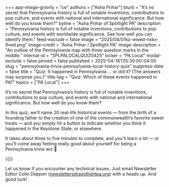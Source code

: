 +++
app-image-gravity = "ce"
authors = ["Asha Prihar"]
blurb = "It’s no secret that Pennsylvania history is full of notable inventions, contributions to pop culture, and events with national and international significance. But how well do you know them?"
byline = "Asha Prihar of Spotlight PA"
description = "Pennsylvania history is full of notable inventions, contributions to pop culture, and events with worldwide significance. See how well you can identify them."
feed-exclude = false
image = "2025/04/01kz-wwed-nxkx-6ved.png"
image-credit = "Asha Prihar / Spotlight PA"
image-description = "An outline of the Pennsylvania map with three question marks in the middle."
internal-id = "SPLPALOCALQUIZ0425"
kicker = "PA Local"
modal-exclude = false
pinned = false
published = 2025-04-18T05:30:00-04:00
slug = "pennsylvania-trivia-pennsylvania-local-history-quiz"
suppress-date = false
title = "Quiz: It happened in Pennsylvania … or did it? (The answers may surprise you.)"
title-tag = "Quiz: Which of these events happened in PA?"
topics = ["PA Local"]
+++

It’s no secret that Pennsylvania’s history is full of notable inventions, contributions to pop culture, and events with national and international significance. But how well do you know them?

In this quiz, we’ll name 20 real-life historical events — from the birth of a founding father to the creation of one of the commonwealth’s favorite sweet treats — and you simply hit a button to indicate whether you think it happened in the Keystone State, or elsewhere.

It takes about three to five minutes to complete, and you’ll learn a lot — or you’ll come away feeling really good about yourself for being a Pennsylvania trivia wiz 🌟

{{<typeform id="01JRV1ZP14YZDADWQ65J2M2HG2" >}}

Let us know if you encounter any technical issues. Just email Newsletter Editor Colin Deppen (newsletters@spotlightpa.org) with a heads up. And good luck!<strong><em></em></strong>

